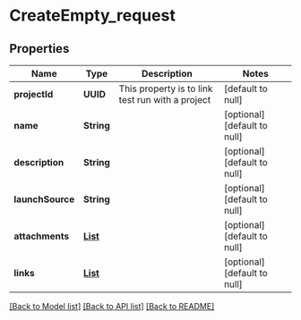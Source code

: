 # CreateEmpty_request
## Properties

| Name | Type | Description | Notes |
|------------ | ------------- | ------------- | -------------|
| **projectId** | **UUID** | This property is to link test run with a project | [default to null] |
| **name** | **String** |  | [optional] [default to null] |
| **description** | **String** |  | [optional] [default to null] |
| **launchSource** | **String** |  | [optional] [default to null] |
| **attachments** | [**List**](AttachmentPutModel.md) |  | [optional] [default to null] |
| **links** | [**List**](LinkPostModel.md) |  | [optional] [default to null] |

[[Back to Model list]](../README.md#documentation-for-models) [[Back to API list]](../README.md#documentation-for-api-endpoints) [[Back to README]](../README.md)

